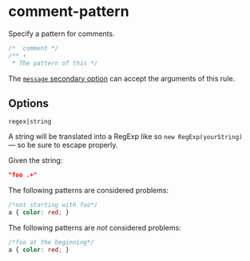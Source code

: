 # comment-pattern

Specify a pattern for comments.

<!-- prettier-ignore -->
```css
/*  comment */
/** ↑
 * The pattern of this */
```

The [`message` secondary option](https://github.com/stylelint/stylelint/tree/15.10.2/docs/user-guide/configure.md#message) can accept the arguments of this rule.

## Options

`regex|string`

A string will be translated into a RegExp like so `new RegExp(yourString)` — so be sure to escape properly.

Given the string:

```json
"foo .+"
```

The following patterns are considered problems:

<!-- prettier-ignore -->
```css
/*not starting with foo*/
a { color: red; }
```

The following patterns are _not_ considered problems:

<!-- prettier-ignore -->
```css
/*foo at the beginning*/
a { color: red; }
```
